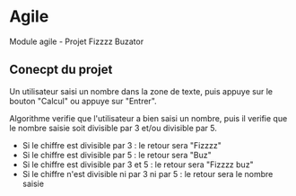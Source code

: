 # Agile
Module agile - Projet Fizzzz Buzator

## Conecpt du projet 

Un utilisateur saisi un nombre dans la zone de texte, puis appuye sur le bouton "Calcul" ou appuye sur "Entrer". 

Algorithme verifie que l'utilisateur a bien saisi un nombre, puis il verifie que le nombre saisie soit divisible par 3 et/ou divisible par 5. 

* Si le chiffre est divisible par 3 : le retour sera "Fizzzz"
* Si le chiffre est divisible par 5 : le retour sera "Buz"
* Si le chiffre est divisible par 3 et 5 : le retour sera "Fizzzz buz"
* Si le chiffre n'est divisible ni par 3 ni par 5 : le retour sera le nombre saisie
